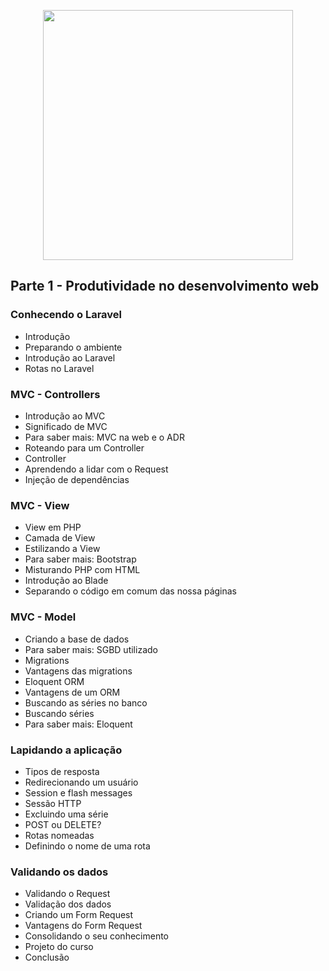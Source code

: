 <p align="center"><a href="https://laravel.com" target="_blank"><img src="https://raw.githubusercontent.com/laravel/art/master/logo-lockup/5%20SVG/2%20CMYK/1%20Full%20Color/laravel-logolockup-cmyk-red.svg" width="400"></a></p>

## Parte 1 - Produtividade no desenvolvimento web

### Conhecendo o Laravel

- Introdução
- Preparando o ambiente
- Introdução ao Laravel
- Rotas no Laravel

### MVC - Controllers

- Introdução ao MVC
- Significado de MVC
- Para saber mais: MVC na web e o ADR
- Roteando para um Controller
- Controller
- Aprendendo a lidar com o Request
- Injeção de dependências

### MVC - View

- View em PHP
- Camada de View
- Estilizando a View
- Para saber mais: Bootstrap
- Misturando PHP com HTML
- Introdução ao Blade
- Separando o código em comum das nossa páginas

### MVC - Model

- Criando a base de dados
- Para saber mais: SGBD utilizado
- Migrations
- Vantagens das migrations
- Eloquent ORM
- Vantagens de um ORM
- Buscando as séries no banco
- Buscando séries
- Para saber mais: Eloquent

### Lapidando a aplicação

- Tipos de resposta
- Redirecionando um usuário
- Session e flash messages
- Sessão HTTP
- Excluindo uma série
- POST ou DELETE?
- Rotas nomeadas
- Definindo o nome de uma rota

### Validando os dados

- Validando o Request
- Validação dos dados
- Criando um Form Request
- Vantagens do Form Request
- Consolidando o seu conhecimento
- Projeto do curso
- Conclusão
